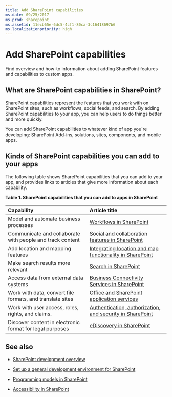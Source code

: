 ```yaml
---
title: Add SharePoint capabilities
ms.date: 09/25/2017
ms.prod: sharepoint
ms.assetid: 11ecb65e-6dc5-4cf1-80ca-3c16418697b6
ms.localizationpriority: high
---
```



# Add SharePoint capabilities
Find overview and how-to information about adding SharePoint features and capabilities to custom apps.
## What are SharePoint capabilities in SharePoint?
<a name="bkmk_whatIs"> </a>

SharePoint capabilities represent the features that you work with on SharePoint sites, such as workflows, social feeds, and search. By adding SharePoint capabilities to your app, you can help users to do things better and more quickly.
  
    
    
You can add SharePoint capabilities to whatever kind of app you're developing: SharePoint Add-ins, solutions, sites, components, and mobile apps.
  
    
    

## Kinds of SharePoint capabilities you can add to your apps
<a name="bkmk_inThisSection"> </a>

The following table shows SharePoint capabilities that you can add to your app, and provides links to articles that give more information about each capability.
  
    
    

**Table 1. SharePoint capabilities that you can add to apps in SharePoint**


|**Capability**|**Article title**|
|:-----|:-----|
|Model and automate business processes  <br/> | [Workflows in SharePoint](workflows-in-sharepoint.md) <br/> |
|Communicate and collaborate with people and track content  <br/> | [Social and collaboration features in SharePoint](social-and-collaboration-features-in-sharepoint.md) <br/> |
|Add location and mapping features  <br/> | [Integrating location and map functionality in SharePoint](integrating-location-and-map-functionality-in-sharepoint.md) <br/> |
|Make search results more relevant  <br/> | [Search in SharePoint](search-in-sharepoint.md) <br/> |
|Access data from external data systems  <br/> | [Business Connectivity Services in SharePoint](business-connectivity-services-in-sharepoint.md) <br/> |
|Work with data, convert file formats, and translate sites  <br/> | [Office and SharePoint application services](office-and-sharepoint-application-services.md) <br/> |
|Work with user access, roles, rights, and claims.  <br/> | [Authentication, authorization, and security in SharePoint](authentication-authorization-and-security-in-sharepoint.md) <br/> |
|Discover content in electronic format for legal purposes  <br/> | [eDiscovery in SharePoint](ediscovery-in-sharepoint.md) <br/> |
   

## See also
<a name="bk_addresources"> </a>


-  [SharePoint development overview](sharepoint-development-overview.md)
    
  
-  [Set up a general development environment for SharePoint](set-up-a-general-development-environment-for-sharepoint.md)
    
  
-  [Programming models in SharePoint](programming-models-in-sharepoint.md)
    
  
-  [Accessibility in SharePoint](accessibility-in-sharepoint.md)
    
  

  
    
    

